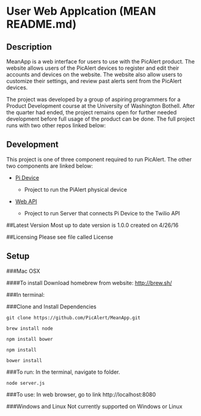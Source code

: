 # User Web Applcation (MEAN README.md)


## Description
MeanApp is a web interface for users to use with the PicAlert product. The website allows users of the  PicAlert devices to register and edit their accounts and devices on the website. The website also allow users to customize their settings, and review past alerts sent from the PicAlert devices.


The project was developed by a group of aspiring programmers for a Product Development course at the University of Washington Bothell. After the quarter had ended, the project remains open for further needed development before full usage of the product can be done. The full project runs with two other repos linked below:

## Development
This project is one of three component required to run PicAlert. The other two components are linked below:

* [Pi Device](https://github.com/PicAlert/PiApp)

	* Project to run the PiAlert physical device


* [Web API](https://github.com/PicAlert/FlaskApi)

	* Project to run Server that connects Pi Device to the Twilio API


##Latest Version
Most up to date version is 1.0.0 created on 4/26/16

##Licensing
Please see file called License

## Setup
###Mac OSX

####To install
Download homebrew from website: http://brew.sh/


###In terminal:

###Clone and Install Dependencies

```
git clone https://github.com/PicAlert/MeanApp.git

brew install node

npm install bower

npm install

bower install

```

###To run:
In the terminal, navigate to folder.

```
node server.js
```
###To use:
In web browser, go to link http://localhost:8080

###Windows and Linux
Not currently supported on Windows or Linux